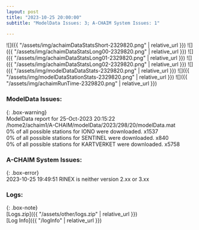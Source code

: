```yaml
---
layout: post
title: "2023-10-25 20:00:00"
subtitle: "ModelData Issues: 3; A-CHAIM System Issues: 1"

---
```


![]({{ "/assets/img/achaimDataStatsShort-2329820.png" | relative_url }})
![]({{ "/assets/img/achaimDataStatsLong00-2329820.png" | relative_url }})
![]({{ "/assets/img/achaimDataStatsLong01-2329820.png" | relative_url }})
![]({{ "/assets/img/achaimDataStatsLong02-2329820.png" | relative_url }})
![]({{ "/assets/img/modelDataDataStats-2329820.png" | relative_url }})
![]({{ "/assets/img/modelDataStationStats-2329820.png" | relative_url }})
![]({{ "/assets/img/achaimRunTime-2329820.png" | relative_url }})


### ModelData Issues:  
  
{: .box-warning}  
 ModelData report for 25-Oct-2023 20:15:22   
 /home2/achaim1/A-CHAIM/modelData/2023/298/20/modelData.mat   
 0% of all possible stations for IONO were downloaded. x1537   
 0% of all possible stations for SENTINEL were downloaded. x840   
 0% of all possible stations for KARTVERKET were downloaded. x5758   
  
### A-CHAIM System Issues:  
  
{: .box-error}  
2023-10-25 19:49:51 RINEX is neither version 2.xx or 3.xx  

### Logs:  
  
{: .box-note}  
[Logs.zip]({{ "/assets/other/logs.zip" | relative_url }})  
[Log Info]({{ "/logInfo" | relative_url }})  
